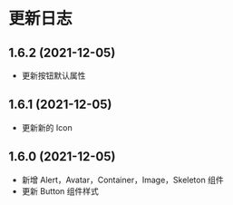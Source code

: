 # 更新日志

## 1.6.2 (2021-12-05)

- 更新按钮默认属性

## 1.6.1 (2021-12-05)

- 更新新的 Icon

## 1.6.0 (2021-12-05)

- 新增 Alert，Avatar，Container，Image，Skeleton 组件
- 更新 Button 组件样式
